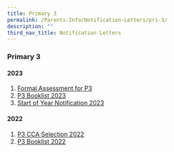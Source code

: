 ```yaml
---
title: Primary 3
permalink: /Parents-Info/Notification-Letters/pri-3/
description: ""
third_nav_title: Notification Letters
---
```

### Primary 3

#### 2023
1. [Formal Assessment for P3](/files/2023/T1/2023%20Formal%20Assessment%20for%20P3%20(Parent%20notification)%20.pdf)
2. [P3 Booklist 2023](/files/2023/P3%202023%20BOOKLIST.pdf)
3. [Start of Year Notification 2023](/files/2023/T1/2023%20Start%20of%20Year%20Notification_FINAL%20v2.pdf)

#### 2022
1. [P3 CCA Selection 2022](/files/P3%20CCA%20Selection%202022.pdf)
2. [P3 Booklist 2022](/files/P3%20Booklist%202022.pdf)
